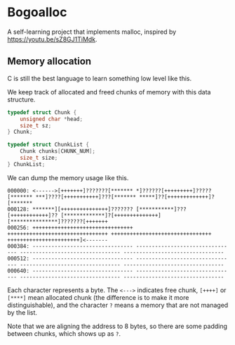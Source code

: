 # Bogoalloc

A self-learning project that implements malloc, inspired by
https://youtu.be/sZ8GJ1TiMdk.

## Memory allocation

C is still the best language to learn something low level like this.

We keep track of allocated and freed chunks of memory with this data structure.

```C
typedef struct Chunk {
    unsigned char *head;
    size_t sz;
} Chunk;

typedef struct ChunkList {
    Chunk chunks[CHUNK_NUM];
    size_t size;
} ChunkList;
```

We can dump the memory usage like this.

```
000000: <------>[+++++++]???????[******* *]??????[+++++++++]?????[******* ***]????[+++++++++++]???[******* *****]??[+++++++++++++]?[*******
000128: *******][+++++++++++++++]??????? [***********]???[++++++++++++]?? [*************]?[++++++++++++++] [***************]???????[+++++++
000256: ++++++++++++++++++++++++++++++++ ++++++++++++++++++++++++++++++++ ++++++++++++++++++++++++++++++++ +++++++++++++++++++++++]<-------
000384: -------------------------------- -------------------------------- -------------------------------- --------------------------------
000512: -------------------------------- -------------------------------- -------------------------------- --------------------------------
000640: -------------------------------- -------------------------------- -------------------------------- --------------------------------
```

Each character represents a byte. The `<--->` indicates free chunk, `[++++]` or `[****]` mean allocated chunk (the difference is to
make it more distinguishable), and the character `?` means a memory that are not managed by the list.

Note that we are aligning the address to 8 bytes, so there are some padding between chunks, which shows up as `?`.
